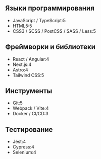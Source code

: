 ## Языки программирования
- JavaScript / TypeScript:5
- HTML5:5
- CSS3 / SCSS / PostCSS / SASS / Less:5

## Фреймворки и библиотеки
- React / Angular:4
- Next.js:4
- Astro:4
- Tailwind CSS:5

## Инструменты
- Git:5
- Webpack / Vite:4
- Docker / CI/CD:3

## Тестирование
- Jest:4
- Cypress:4
- Selenium:4
